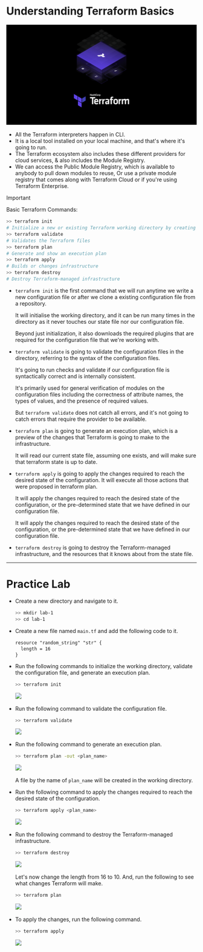 # Understanding Terraform Basics

![](./imgs/1*ubPEM_ajVaqE9J6C2m1eKA.png)

- All the Terraform interpreters happen in CLI.
- It is a local tool installed on your local machine, and that's where it's going to run.
- The Terraform ecosystem also includes these different providers for cloud services, & also includes the Module Registry.
- We can access the Public Module Registry, which is available to anybody to pull down modules to reuse, Or use a private module registry that comes along with Terraform Cloud or if you're using Terraform Enterprise.

>[!IMPORTANT]
>Basic Terraform Commands:

  ```bash
  >> terraform init
  # Initialize a new or existing Terraform working directory by creating initial files, loading any remote state, downloading modules, etc.
  >> terraform validate
  # Validates the Terraform files
  >> terraform plan
  # Generate and show an execution plan
  >> terraform apply
  # Builds or changes infrastructure
  >> terraform destroy
  # Destroy Terraform-managed infrastructure
  ```

- `terraform init` is the first command that we will run anytime we write a new configuration file or after we clone a existing configuration file from a repository.

  It will initialise the working directory, and it can be run many times in the directory as it never touches our state file nor our configuration file.

  Beyond just initialization, it also downloads the required plugins that are required for the configuration file that we're working with.

- `terraform validate` is going to validate the configuration files in the directory, referring to the syntax of the configuration files.

  It's going to run checks and validate if our configuration file is syntactically correct and is internally consistent.

  It's primarily used for general verification of modules on the configuration files including the correctness of attribute names, the types of values, and the presence of required values.

  But `terraform validate` does not catch all errors, and it's not going to catch errors that require the provider to be available.

- `terraform plan` is going to generate an execution plan, which is a preview of the changes that Terraform is going to make to the infrastructure.

  It will read our current state file, assuming one exists, and will make sure that terraform state is up to date.

- `terraform apply` is going to apply the changes required to reach the desired state of the configuration. It will execute all those actions that were proposed in terraform plan.

  It will apply the changes required to reach the desired state of the configuration, or the pre-determined state that we have defined in our configuration file.

  It will apply the changes required to reach the desired state of the configuration, or the pre-determined state that we have defined in our configuration file.

- `terraform destroy` is going to destroy the Terraform-managed infrastructure, and the resources that it knows about from the state file.

<hr> 

# Practice Lab

- Create a new directory and navigate to it.

  ```bash
  >> mkdir lab-1
  >> cd lab-1
  ```

- Create a new file named `main.tf` and add the following code to it.

  ```hcl
  resource "random_string" "str" {
    length = 16
  }
  ```

- Run the following commands to initialize the working directory, validate the configuration file, and generate an execution plan.

  ```bash
  >> terraform init
  ```

  ![](./imgs/Screenshot%202024-10-03%20at%2011.57.08 AM.png)

- Run the following command to validate the configuration file.

  ```bash
  >> terraform validate
  ```

  ![](./imgs/Screenshot%202024-10-03%20at%2011.58.12 AM.png)

- Run the following command to generate an execution plan.

  ```bash
  >> terraform plan -out <plan_name>
  ```

  ![](./imgs/Screenshot%202024-10-03%20at%2011.59.43 AM.png)

  A file by the name of `plan_name` will be created in the working directory.

- Run the following command to apply the changes required to reach the desired state of the configuration.

  ```bash
  >> terraform apply <plan_name>
  ```

  ![](./imgs/Screenshot%202024-10-03%20at%2012.00.53 PM.png)

- Run the following command to destroy the Terraform-managed infrastructure.

  ```bash
  >> terraform destroy
  ```

  ![](./imgs/Screenshot%202024-10-03%20at%2012.01.45 PM.png)

  Let's now change the length from 16 to 10. And, run the following to see what changes Terraform will make.

  ```bash
  >> terraform plan
  ```

  ![](./imgs/Screenshot%202024-10-03%20at%2012.52.00 PM.png)

- To apply the changes, run the following command.

  ```bash
  >> terraform apply
  ```

  ![](./imgs/Screenshot%202024-10-03%20at%2012.53.26 PM.png)